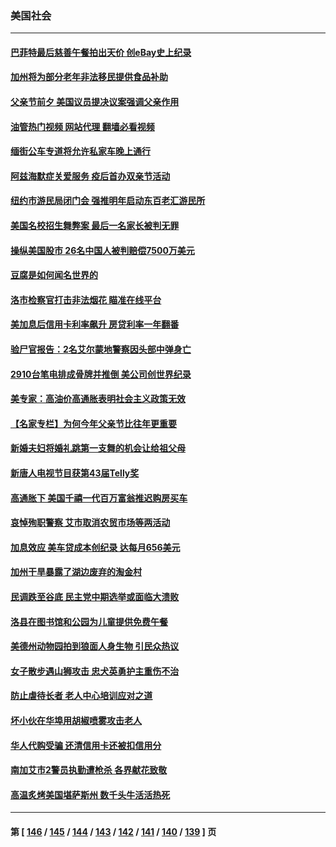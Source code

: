 ### 美国社会
---
#### [巴菲特最后慈善午餐拍出天价 创eBay史上纪录](../../pages/ncid1078160/n13762309.md?06190045) 
#### [加州将为部分老年非法移民提供食品补助](../../pages/ncid1078160/n13762185.md?06190045) 
#### [父亲节前夕 美国议员提决议案强调父亲作用](../../pages/ncid1078160/n13762122.md?06190045) 
#### [油管热门视频 网站代理 翻墙必看视频](http://209.222.30.114:81/youtube.html?06190045)
#### [缅街公车专道将允许私家车晚上通行](../../pages/ncid1078160/n13762085.md?06190045) 
#### [阿兹海默症关爱服务 疫后首办双亲节活动](../../pages/ncid1078160/n13762131.md?06190045) 
#### [纽约市游民局闭门会 强推明年启动东百老汇游民所](../../pages/ncid1078160/n13762144.md?06190045) 
#### [美国名校招生舞弊案 最后一名家长被判无罪](../../pages/ncid1078160/n13762071.md?06190045) 
#### [操纵美国股市 26名中国人被判赔偿7500万美元](../../pages/ncid1078160/n13762093.md?06190045) 
#### [豆腐是如何闻名世界的](../../pages/ncid1078160/n13761869.md?06190045) 
#### [洛市检察官打击非法烟花 瞄准在线平台](../../pages/ncid1078160/n13761979.md?06190045) 
#### [美加息后信用卡利率飙升 房贷利率一年翻番](../../pages/ncid1078160/n13761901.md?06190045) 
#### [验尸官报告：2名艾尔蒙地警察因头部中弹身亡](../../pages/ncid1078160/n13761947.md?06190045) 
#### [2910台笔电排成骨牌并推倒 美公司创世界纪录](../../pages/ncid1078160/n13761798.md?06190045) 
#### [美专家：高油价高通胀表明社会主义政策无效](../../pages/ncid1078160/n13761170.md?06190045) 
#### [【名家专栏】为何今年父亲节比往年更重要](../../pages/ncid1078160/n13761753.md?06190045) 
#### [新婚夫妇将婚礼跳第一支舞的机会让给祖父母](../../pages/ncid1078160/n13761577.md?06190045) 
#### [新唐人电视节目获第43届Telly奖](../../pages/ncid1078160/n13761771.md?06190045) 
#### [高通胀下 美国千禧一代百万富翁推迟购房买车](../../pages/ncid1078160/n13761340.md?06190045) 
#### [哀悼殉职警察 艾市取消农贸市场等两活动](../../pages/ncid1078160/n13761238.md?06190045) 
#### [加息效应 美车贷成本创纪录 达每月656美元](../../pages/ncid1078160/n13761198.md?06190045) 
#### [加州干旱暴露了湖边废弃的淘金村](../../pages/ncid1078160/n13761141.md?06190045) 
#### [民调跌至谷底 民主党中期选举或面临大溃败](../../pages/ncid1078160/n13761069.md?06190045) 
#### [洛县在图书馆和公园为儿童提供免费午餐](../../pages/ncid1078160/n13761128.md?06190045) 
#### [美德州动物园拍到狼面人身生物 引民众热议](../../pages/ncid1078160/n13760841.md?06190045) 
#### [女子散步遇山狮攻击 忠犬英勇护主重伤不治](../../pages/ncid1078160/n13760817.md?06190045) 
#### [防止虐待长者 老人中心培训应对之道](../../pages/ncid1078160/n13760706.md?06190045) 
#### [坏小伙在华埠用胡椒喷雾攻击老人](../../pages/ncid1078160/n13760695.md?06190045) 
#### [华人代购受骗 还清信用卡还被扣信用分](../../pages/ncid1078160/n13760578.md?06190045) 
#### [南加艾市2警员执勤遭枪杀 各界献花致敬](../../pages/ncid1078160/n13760556.md?06190045) 
#### [高温炙烤美国堪萨斯州 数千头牛活活热死](../../pages/ncid1078160/n13760449.md?06190045) 

---
#### 第 [ [146](./146.md?06190045) / [145](./145.md?06190045) / [144](./144.md?06190045) / [143](./143.md?06190045) / [142](./142.md?06190045) / [141](./141.md?06190045) / [140](./140.md?06190045) / [139](./139.md?06190045) ] 页
